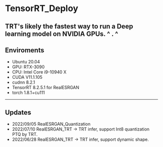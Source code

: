 # TensorRT_Deploy
TRT's likely the fastest way to run a Deep learning model on NVIDIA GPUs.  ^ . ^
---
## Enviroments
+ Ubuntu 20.04
+ GPU: RTX-3090
+ CPU: Intel Core i9-10940 X
+ CUDA V11.1.105
+ cudnn 8.2.1
+ TensorRT 8.2.5.1 for RealESRGAN
+ torch 1.8.1+cu111
---
## Updates
+ 2022/09/05 RealESRGAN_Quantization
+ 2022/07/10 RealESRGAN_TRT -> TRT infer, support Int8 quantization PTQ by TRT.
+ 2022/06/28 RealESRGAN_TRT -> TRT infer, support dynamic shape.

